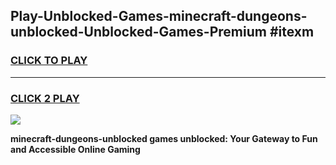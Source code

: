 
## Play-Unblocked-Games-minecraft-dungeons-unblocked-Unblocked-Games-Premium #itexm
<h3>
<a href="https://premium.freeplayer.one?title=minecraft-dungeons-unblocked&ref=12M">CLICK TO PLAY</a></h3>
<hr>

<h3>
<a href="https://premium.freeplayer.one?title=minecraft-dungeons-unblocked&ref=12M">CLICK 2 PLAY</a>
  
</h3>

<a href="https://premium.freeplayer.one?title=minecraft-dungeons-unblocked&ref=12M"><img src="https://clearcache.store/games.png"></a>


**minecraft-dungeons-unblocked games unblocked: Your Gateway to Fun and Accessible Online Gaming**
